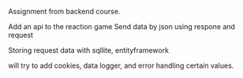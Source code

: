 Assignment from backend course.

Add an api to the reaction game
Send data by json using respone and request

Storing request data with sqllite, entityframework

will try to add cookies, data logger, and error handling certain values.